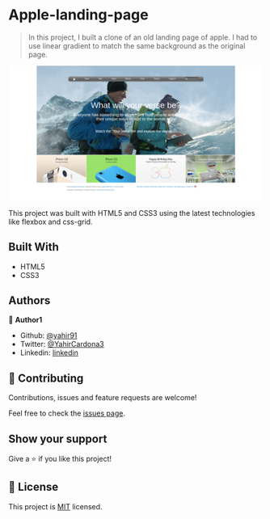# Apple-landing-page

> In this project, I built a clone of an old landing page of apple. I had to use linear gradient to match the same background as the original page.

![screenshot](images/Screenshot.png)

This project was built with HTML5 and CSS3 using the latest technologies like flexbox and css-grid.

## Built With

- HTML5
- CSS3

## Authors

👤 **Author1**

- Github: [@yahir91](https://github.com/yahir91)
- Twitter: [@YahirCardona3](https://twitter.com/YahirCardona3)
- Linkedin: [linkedin](https://www.linkedin.com/in/osmar-yahir-cardona-reyes-54b40b1a7/)

## 🤝 Contributing

Contributions, issues and feature requests are welcome!

Feel free to check the [issues page](https://github.com/yahir91/youtube-page/issues).

## Show your support

Give a ⭐️ if you like this project!

## 📝 License

This project is [MIT](lic.url) licensed.
